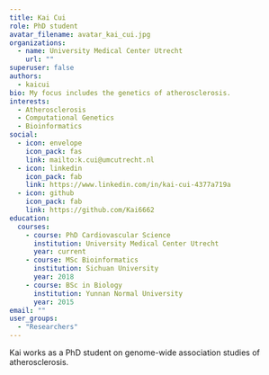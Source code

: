 ```yaml
---
title: Kai Cui
role: PhD student
avatar_filename: avatar_kai_cui.jpg
organizations:
  - name: University Medical Center Utrecht
    url: ""
superuser: false
authors:
  - kaicui
bio: My focus includes the genetics of atherosclerosis.
interests:
  - Atherosclerosis
  - Computational Genetics
  - Bioinformatics
social:
  - icon: envelope
    icon_pack: fas
    link: mailto:k.cui@umcutrecht.nl
  - icon: linkedin
    icon_pack: fab
    link: https://www.linkedin.com/in/kai-cui-4377a719a
  - icon: github
    icon_pack: fab
    link: https://github.com/Kai6662
education:
  courses:
    - course: PhD Cardiovascular Science
      institution: University Medical Center Utrecht
      year: current
    - course: MSc Bioinformatics
      institution: Sichuan University
      year: 2018
    - course: BSc in Biology
      institution: Yunnan Normal University
      year: 2015
email: ""
user_groups:
  - "Researchers"
---
```

Kai works as a PhD student on genome-wide association studies of atherosclerosis.
